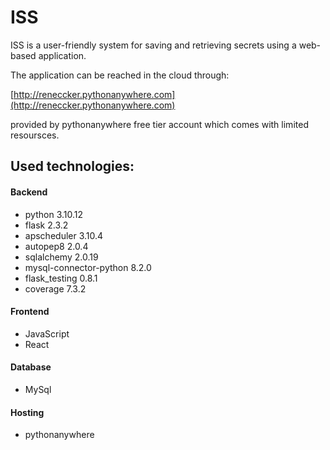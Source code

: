 # ISS

ISS is a user-friendly system for saving and retrieving secrets using a web-based application.

The application can be reached in the cloud through: 

[http://reneccker.pythonanywhere.com](http://reneccker.pythonanywhere.com)

 provided by pythonanywhere free tier account which comes with limited resoursces.

## Used technologies:

 #### Backend
  - python 3.10.12
  - flask 2.3.2
  - apscheduler 3.10.4
  - autopep8 2.0.4
  - sqlalchemy 2.0.19
  - mysql-connector-python 8.2.0
  - flask_testing 0.8.1
  - coverage 7.3.2
 
 #### Frontend
  - JavaScript
  - React
    
 #### Database
  - MySql
  
  #### Hosting
  - pythonanywhere

